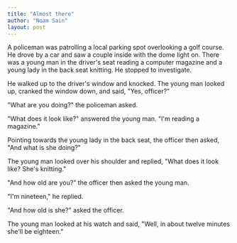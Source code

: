 ```yaml
---
title: "Almost there"
author: "Noam Sain"
layout: post
---
```


A policeman was patrolling a local parking spot overlooking a golf course. He drove by a car and saw a couple inside with the dome light on. There was a young man in the driver's seat reading a computer magazine and a young lady in the back seat knitting. He stopped to investigate.

He walked up to the driver's window and knocked. The young man looked up, cranked the window down, and said, "Yes, officer?"

"What are you doing?" the policeman asked.

"What does it look like?" answered the young man. "I'm reading a magazine."

Pointing towards the young lady in the back seat, the officer then asked, "And what is she doing?"

The young man looked over his shoulder and replied, "What does it look like? She's knitting."

"And how old are you?" the officer then asked the young man.

"I'm nineteen," he replied.

"And how old is she?" asked the officer.

The young man looked at his watch and said, "Well, in about twelve minutes she'll be eighteen."
